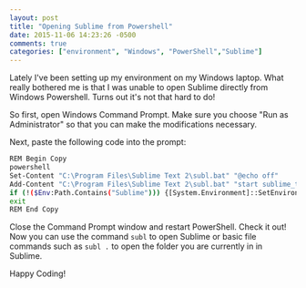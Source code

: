 ```yaml
---
layout: post
title: "Opening Sublime from Powershell"
date: 2015-11-06 14:23:26 -0500
comments: true
categories: ["environment", "Windows", "PowerShell","Sublime"]
---
```

Lately I've been setting up my environment on my Windows laptop. What really bothered me is that I was unable to open Sublime directly from Windows Powershell.  Turns out it's not that hard to do! 

So first, open Windows Command Prompt.  Make sure you choose "Run as Administrator" so that you can make the modifications necessary. 

Next, paste the following code into the prompt: 
``` sh
REM Begin Copy
powershell
Set-Content "C:\Program Files\Sublime Text 2\subl.bat" "@echo off"
Add-Content "C:\Program Files\Sublime Text 2\subl.bat" "start sublime_text.exe %1"
if (!($Env:Path.Contains("Sublime"))) {[System.Environment]::SetEnvironmentVariable("PATH", $Env:Path + ";C:\Program Files\Sublime Text 2", "Machine")}
exit
REM End Copy
```

Close the Command Prompt window and restart PowerShell.  Check it out! Now you can use the command `subl` to open Sublime or basic file commands such as `subl .` to open the folder you are currently in in Sublime. 

Happy Coding! 